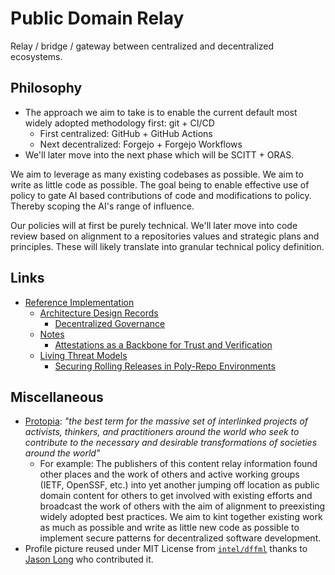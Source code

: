# Public Domain Relay

Relay / bridge / gateway between centralized and decentralized ecosystems.

## Philosophy

- The approach we aim to take is to enable the current default most widely adopted methodology first: git + CI/CD
  - First centralized: GitHub + GitHub Actions
  - Next decentralized: Forgejo + Forgejo Workflows
- We'll later move into the next phase which will be SCITT + ORAS.

We aim to leverage as many existing codebases as possible. We aim to write as
little code as possible. The goal being to enable effective use of policy to
gate AI based contributions of code and modifications to policy. Thereby scoping
the AI's range of influence.

Our policies will at first be purely technical. We'll later move into code
review based on alignment to a repositories values and strategic plans and
principles. These will likely translate into granular technical policy
definition.

## Links

- [Reference Implementation](https://github.com/publicdomainrelay/reference-implementation/)
  - [Architecture Design Records](https://github.com/publicdomainrelay/reference-implementation/tree/main/docs/adrs/)
    - [Decentralized Governance](https://github.com/publicdomainrelay/reference-implementation/blob/main/docs/adrs/governance.md)
  - [Notes](https://github.com/publicdomainrelay/reference-implementation/tree/main/docs/notes/)
    - [Attestations as a Backbone for Trust and Verification](https://github.com/publicdomainrelay/reference-implementation/blob/main/docs/notes/backbone.md)
  - [Living Threat Models](https://github.com/johnlwhiteman/living-threat-models)
    - [Securing Rolling Releases in Poly-Repo Environments](https://github.com/dffml/dffml/blob/main/docs/tutorials/rolling_alice/0000_architecting_alice/)

## Miscellaneous

- [Protopia](https://kk.org/thetechnium/protopia/): *"the best term for the massive set of interlinked projects of activists, thinkers, and practitioners around the world who seek to contribute to the necessary and desirable transformations of societies around the world"*
  - For example: The publishers of this content relay information found other places and the work of others and active working groups (IETF, OpenSSF, etc.) into yet another jumping off location as public domain content for others to get involved with existing efforts and broadcast the work of others with the aim of alignment to preexisting widely adopted best practices. We aim to kint together existing work as much as possible and write as little new code as possible to implement secure patterns for decentralized software development.
- Profile picture reused under MIT License from [`intel/dffml`](https://github.com/intel/dffml) thanks to [Jason Long](https://jasonlong.me) who contributed it.
